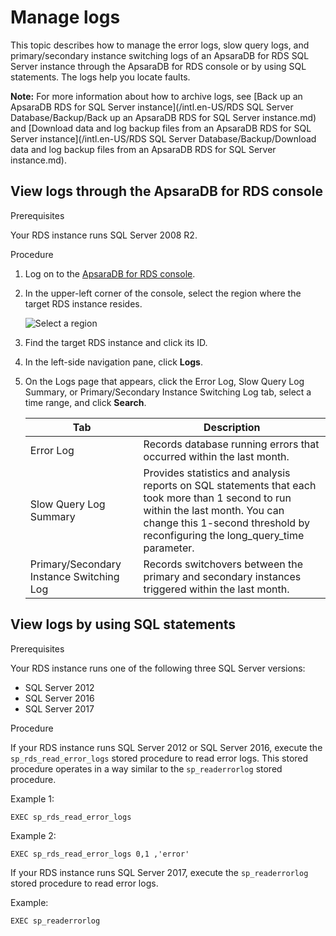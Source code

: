 # Manage logs

This topic describes how to manage the error logs, slow query logs, and primary/secondary instance switching logs of an ApsaraDB for RDS SQL Server instance through the ApsaraDB for RDS console or by using SQL statements. The logs help you locate faults.

**Note:** For more information about how to archive logs, see [Back up an ApsaraDB RDS for SQL Server instance](/intl.en-US/RDS SQL Server Database/Backup/Back up an ApsaraDB RDS for SQL Server instance.md) and [Download data and log backup files from an ApsaraDB RDS for SQL Server instance](/intl.en-US/RDS SQL Server Database/Backup/Download data and log backup files from an ApsaraDB RDS for SQL Server instance.md).

## View logs through the ApsaraDB for RDS console

Prerequisites

Your RDS instance runs SQL Server 2008 R2.

Procedure

1.  Log on to the [ApsaraDB for RDS console](https://rds.console.aliyun.com/).
2.  In the upper-left corner of the console, select the region where the target RDS instance resides.

    ![Select a region](https://static-aliyun-doc.oss-cn-hangzhou.aliyuncs.com/assets/img/en-US/8651559951/p36543.png)

3.  Find the target RDS instance and click its ID.
4.  In the left-side navigation pane, click **Logs**.
5.  On the Logs page that appears, click the Error Log, Slow Query Log Summary, or Primary/Secondary Instance Switching Log tab, select a time range, and click **Search**.

    |Tab|Description|
    |---|-----------|
    |Error Log|Records database running errors that occurred within the last month.|
    |Slow Query Log Summary|Provides statistics and analysis reports on SQL statements that each took more than 1 second to run within the last month. You can change this 1-second threshold by reconfiguring the long\_query\_time parameter.|
    |Primary/Secondary Instance Switching Log|Records switchovers between the primary and secondary instances triggered within the last month.|


## View logs by using SQL statements

Prerequisites

Your RDS instance runs one of the following three SQL Server versions:

-   SQL Server 2012
-   SQL Server 2016
-   SQL Server 2017

Procedure

If your RDS instance runs SQL Server 2012 or SQL Server 2016, execute the `sp_rds_read_error_logs` stored procedure to read error logs. This stored procedure operates in a way similar to the `sp_readerrorlog` stored procedure.

Example 1:

```
EXEC sp_rds_read_error_logs
```

Example 2:

```
EXEC sp_rds_read_error_logs 0,1 ,'error'
```

If your RDS instance runs SQL Server 2017, execute the `sp_readerrorlog` stored procedure to read error logs.

Example:

```
EXEC sp_readerrorlog
```


